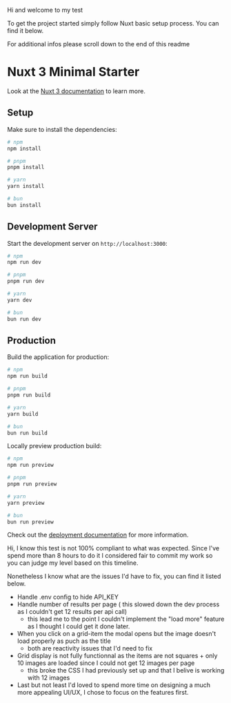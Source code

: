 Hi and welcome to my test

To get the project started simply follow Nuxt basic setup process. 
You can find it below. 

For additional infos please scroll down to the end of this readme

# Nuxt 3 Minimal Starter

Look at the [Nuxt 3 documentation](https://nuxt.com/docs/getting-started/introduction) to learn more.

## Setup

Make sure to install the dependencies:

```bash
# npm
npm install

# pnpm
pnpm install

# yarn
yarn install

# bun
bun install
```

## Development Server

Start the development server on `http://localhost:3000`:

```bash
# npm
npm run dev

# pnpm
pnpm run dev

# yarn
yarn dev

# bun
bun run dev
```

## Production

Build the application for production:

```bash
# npm
npm run build

# pnpm
pnpm run build

# yarn
yarn build

# bun
bun run build
```

Locally preview production build:

```bash
# npm
npm run preview

# pnpm
pnpm run preview

# yarn
yarn preview

# bun
bun run preview
```

Check out the [deployment documentation](https://nuxt.com/docs/getting-started/deployment) for more information.



Hi, I know this test is not 100% compliant to what was expected. 
Since I've spend more than 8 hours to do it I considered fair to commit my work 
so you can judge my level based on this timeline. 

Nonetheless I know what are the issues I'd have to fix, you can find it listed below. 

- Handle .env config to hide API_KEY
- Handle number of results per page ( this slowed down the dev process as I couldn't get 12 results per api call)
    - this lead me to the point I couldn't implement the "load more" feature as I thought I could get it done later.  
- When you click on a grid-item the modal opens but the image doesn't load properly as puch as the title 
    - both are reactivity issues that I'd need to fix 
- Grid display is not fully functionnal as the items are not squares + only 10 images are loaded since I could not get 
    12 images per page
    - this broke the CSS I had previously set up and that I belive is working with 12 images  
- Last but not least I'd loved to spend more time on designing a much more appealing UI/UX, I chose to focus on the features first.